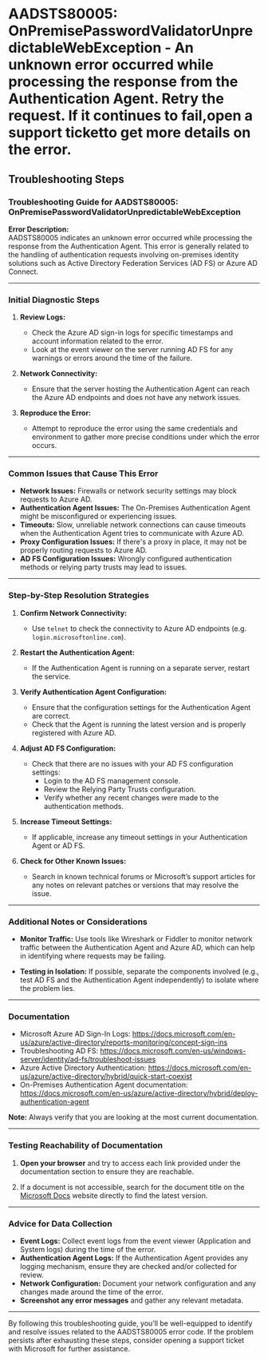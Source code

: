 
# AADSTS80005: OnPremisePasswordValidatorUnpredictableWebException - An unknown error occurred while processing the response from the Authentication Agent. Retry the request. If it continues to fail,open a support ticketto get more details on the error.


## Troubleshooting Steps
### Troubleshooting Guide for AADSTS80005: OnPremisePasswordValidatorUnpredictableWebException

**Error Description:**  
AADSTS80005 indicates an unknown error occurred while processing the response from the Authentication Agent. This error is generally related to the handling of authentication requests involving on-premises identity solutions such as Active Directory Federation Services (AD FS) or Azure AD Connect.

---

### Initial Diagnostic Steps

1. **Review Logs:**
   - Check the Azure AD sign-in logs for specific timestamps and account information related to the error.
   - Look at the event viewer on the server running AD FS for any warnings or errors around the time of the failure.

2. **Network Connectivity:**
   - Ensure that the server hosting the Authentication Agent can reach the Azure AD endpoints and does not have any network issues.

3. **Reproduce the Error:**
   - Attempt to reproduce the error using the same credentials and environment to gather more precise conditions under which the error occurs.

---

### Common Issues that Cause This Error

- **Network Issues:** Firewalls or network security settings may block requests to Azure AD.
- **Authentication Agent Issues:** The On-Premises Authentication Agent might be misconfigured or experiencing issues.
- **Timeouts:** Slow, unreliable network connections can cause timeouts when the Authentication Agent tries to communicate with Azure AD.
- **Proxy Configuration Issues:** If there's a proxy in place, it may not be properly routing requests to Azure AD.
- **AD FS Configuration Issues:** Wrongly configured authentication methods or relying party trusts may lead to issues.
  
---

### Step-by-Step Resolution Strategies

1. **Confirm Network Connectivity:**
   - Use `telnet` to check the connectivity to Azure AD endpoints (e.g. `login.microsoftonline.com`).

2. **Restart the Authentication Agent:**
   - If the Authentication Agent is running on a separate server, restart the service.

3. **Verify Authentication Agent Configuration:**
   - Ensure that the configuration settings for the Authentication Agent are correct.
   - Check that the Agent is running the latest version and is properly registered with Azure AD.

4. **Adjust AD FS Configuration:**
   - Check that there are no issues with your AD FS configuration settings:
     - Login to the AD FS management console.
     - Review the Relying Party Trusts configuration.
     - Verify whether any recent changes were made to the authentication methods.

5. **Increase Timeout Settings:**
   - If applicable, increase any timeout settings in your Authentication Agent or AD FS.

6. **Check for Other Known Issues:**
   - Search in known technical forums or Microsoft’s support articles for any notes on relevant patches or versions that may resolve the issue.

---

### Additional Notes or Considerations

- **Monitor Traffic:** Use tools like Wireshark or Fiddler to monitor network traffic between the Authentication Agent and Azure AD, which can help in identifying where requests may be failing.
  
- **Testing in Isolation:** If possible, separate the components involved (e.g., test AD FS and the Authentication Agent independently) to isolate where the problem lies.

---

### Documentation

- Microsoft Azure AD Sign-In Logs: https://docs.microsoft.com/en-us/azure/active-directory/reports-monitoring/concept-sign-ins
- Troubleshooting AD FS: https://docs.microsoft.com/en-us/windows-server/identity/ad-fs/troubleshoot-issues
- Azure Active Directory Authentication: https://docs.microsoft.com/en-us/azure/active-directory/hybrid/quick-start-coexist
- On-Premises Authentication Agent documentation: https://docs.microsoft.com/en-us/azure/active-directory/hybrid/deploy-authentication-agent

**Note:** Always verify that you are looking at the most current documentation.

---

### Testing Reachability of Documentation

1. **Open your browser** and try to access each link provided under the documentation section to ensure they are reachable.
  
2. If a document is not accessible, search for the document title on the [Microsoft Docs](https://docs.microsoft.com/) website directly to find the latest version.

---

### Advice for Data Collection

- **Event Logs:** Collect event logs from the event viewer (Application and System logs) during the time of the error.
- **Authentication Agent Logs:** If the Authentication Agent provides any logging mechanism, ensure they are checked and/or collected for review.
- **Network Configuration:** Document your network configuration and any changes made around the time of the error.
- **Screenshot any error messages** and gather any relevant metadata.

---

By following this troubleshooting guide, you’ll be well-equipped to identify and resolve issues related to the AADSTS80005 error code. If the problem persists after exhausting these steps, consider opening a support ticket with Microsoft for further assistance.